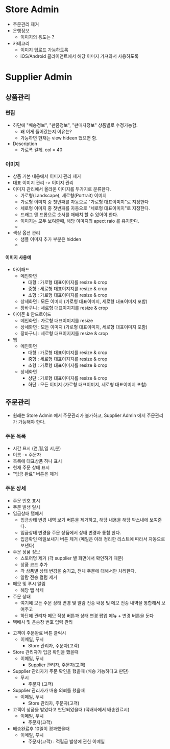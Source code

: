 # Store Admin

- 주문관리 제거
- 은행정보
	- 이미지의 용도는 ?
- 카테고리
	- 이미지 업로드 가능하도록
	- iOS/Android 클라이언트에서 해당 이미지 가져와서 사용하도록

# Supplier Admin

## 상품관리

### 편집

- 하단에 "배송정보", "판품정보", "판매자정보" 상품별로 수정가능함.
	- 왜 이게 들어갔는지 이유는?
	- 가능하면 현재는 view hideen 했으면 함.
- Description
	- 가로폭 길게. col = 40  

### 이미지

- 상품 기본 내용에서 이미지 관리 제거
- 대표 이미지 관리 -> 이미지 관리
- 이미지 관리에서 올라온 이미지를 두가지로 분류한다.
	- 가로형(Landscape), 세로형(Portrait) 이미지
	- 가로형 이미지 중 첫번째를 자동으로 "가로형 대표이미지"로 지정한다
	- 세로형 이미지 중 첫번째를 자동으로 "세로형 대표이미지"로 지정한다.
	- 드래그 앤 드롭으로 순서를 재배치 할 수 있어야 한다.
	- 이미지는 모두 보여줄때, 해당 이미지의 apect raio 를 유지한다.
	- 
- 색상 옵션 관리
	- 샘플 이미지 추가 부분은 hidden
	- 
#### 이미지 사용예

- 아이패드
	- 메인화면
		- 대형 : 가로형 대표이미지를 resize & crop
		- 중형 : 세로형 대표이지지를 resize & crop
		- 소형 : 가로형 대표이미지를 resize & crop
	- 상세화면 : 모든 이미지 (가로형 대표이미지, 세로형 대표이미지 포함)
	- 장바구니 : 세로형 대표이지지를 resize & crop
- 아이폰 & 안드로이드
	- 메인화면 : 가로형 대표이미지를 resize
	- 상세화면 : 모든 이미지 (가로형 대표이미지, 세로형 대표이미지 포함)
	- 장바구니 : 세로형 대표이지지를 resize & crop
- 웹
	- 메인화면
		- 대형 : 가로형 대표이미지를 resize & crop
		- 중형 : 세로형 대표이지지를 resize & crop
		- 소형 : 가로형 대표이미지를 resize & crop
	- 상세화면
		- 상단 : 가로형 대표이미지를 resize & crop
		- 하단 :  모든 이미지 (가로형 대표이미지, 세로형 대표이미지 포함)

## 주문관리

- 원래는 Store Admin 에서 주문관리가 불가하고, Supplier Admin 에서 주문관리가 가능해야 한다.

### 주문 목록

- 시간 표시 (연,월,일 시,분)
- 이름 -> 주문자
- 목록에 대표상품 하나 표시
- 현재 주문 상태 표시
- "입금 완료" 버튼은 제거

### 주문 상세

- 주문 번호 표시
- 주문 발생 일시
- 입금상태 탭에서
	- 입금상태 변경 내역 보기 버튼을 제거하고, 해당 내용을 해당 박스내에 보여준다.
	- 입금상태 변경을 주문 상품에서 상태 변경과 통합 한다.
	- 입금확인 메일보내기 버튼 제거 (메일은 아래 정리한 리스트에 따라서 자동으로 보낸다)
- 주문 상품 정보
	- 스토어명 제거 (각 supplier 별 화면에서 확인하기 때문)
	- 상품 코드 추가
	- 각 상품별 상태 변경을 숨기고, 전체 주문에 대해서만 처리한다.
	- 알람 전송 컬럼 제거
- 메모 및 푸시 알림
	- 해당 탭 삭제
- 주문 상태
	- 여기에 모든 주문 상태 변경 및 알람 전송 내용 및 메모 전송 내역을 통합해서 보여주고
	- 하단에 관리자 메모 작성 버튼과 상태 변경 팝업 메뉴 + 변경 버튼을 둔다
- 택배사 및 운송장 번호 입력 관리

* 고객이 주문완료 버튼 클릭시
	* 이메일, 푸시
		* Store 관리자, 주문자(고객)
* Store 관리자가 입금 확인을 했을때
	* 이메일, 푸시
		* Supplier 관리자, 주문자(고객)
* Supplier 관리자가 주문 확인을 했을때 (배송 가능하다고 판단)
	* 푸시
		* 주문자 (고객)
* Supplier 관리자가 배송 의뢰를 했을때
	* 이메일, 푸시
		* Store 관리자, 주문자(고객)
* 고객이 상품을 받았다고 판단되었을때 (택배사에서 배송완료시)
	* 이메일, 푸시
		* 주문자(고객)
* 배송완료후 10일이 경과했을때
	* 이메일, 푸시
		* 주문자(고객) : 적립금 발생에 관한 이메일
